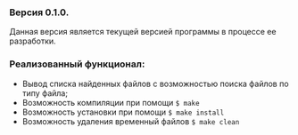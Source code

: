 ### Версия 0.1.0.

Данная версия является текущей версией программы в процессе ее разработки.

### Реализованный функционал:
* Вывод списка найденных файлов с возможностью поиска файлов по типу файла;
* Возможность компиляции при помощи `$ make`
* Возможность установки при помощи `$ make install`
* Возможность удаления временный файлов `$ make clean`